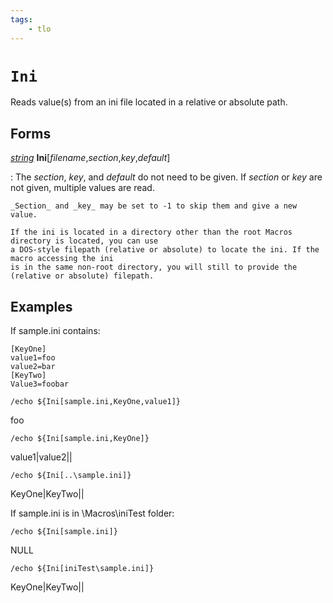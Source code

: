 ```yaml
---
tags:
    - tlo
---
```

# `Ini`

Reads value(s) from an ini file located in a relative or absolute path.

## Forms

[_string_](../data-types/datatype-string.md) **Ini**[_filename_,_section_,_key_,_default_]

:   The _section_, _key_, and _default_ do not need to be given. If _section_ or _key_ are not given, multiple values are read.

    _Section_ and _key_ may be set to -1 to skip them and give a new value.

    If the ini is located in a directory other than the root Macros directory is located, you can use
    a DOS-style filepath (relative or absolute) to locate the ini. If the macro accessing the ini
    is in the same non-root directory, you will still to provide the (relative or absolute) filepath.


## Examples

If sample.ini contains:

```
[KeyOne]
value1=foo
value2=bar
[KeyTwo]
Value3=foobar
```

```
/echo ${Ini[sample.ini,KeyOne,value1]}
```

foo

```
/echo ${Ini[sample.ini,KeyOne]}
```

value1|value2||

```
/echo ${Ini[..\sample.ini]}
```

KeyOne|KeyTwo||

If sample.ini is in \Macros\iniTest folder:

```
/echo ${Ini[sample.ini]}
```

NULL

```
/echo ${Ini[iniTest\sample.ini]}
```

KeyOne|KeyTwo||
